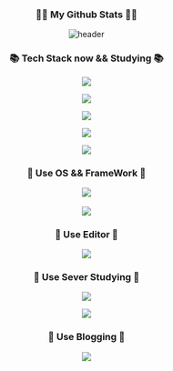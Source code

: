 <h3 align="center">👩‍💻 My Github Stats 👩‍💻</h3>
<div align="center">

![header](https://capsule-render.vercel.app/api?type=wave&color=auto&height=200&section=header&text=HelloMyWorld%\&fontSize=60)
  





<h3 align="center">📚 Tech Stack now && Studying 📚</h3>
  <p align="center">
  <a href="https://skillicons.dev">
    <img src="https://skillicons.dev/icons?i=html,css,javascript,nodejs,php,java,react,vue,angular,py" />
  </a>
</p>
    <p align="center">
  <a href="https://skillicons.dev">
    <img src="https://skillicons.dev/icons?i=nestjs,typescript,graphql,ruby,dart,gatsby,haskell,go,bootstrap" />
    
  </a>
</p>
      <p align="center">
  <a href="https://skillicons.dev">
    <img src="https://skillicons.dev/icons?i=nextjs,svelte,flutter,spring,rust,django,rails,deno" />
    
  </a>
      
</p>
        <p align="center">
  <a href="https://skillicons.dev">
    <img src="https://skillicons.dev/icons?i=nuxtjs,kotlin,laravel,jquery,git,perl" />
    
  </a>
      
</p>
          <p align="center">
  <a href="https://skillicons.dev">
    <img src="https://skillicons.dev/icons?i=c,cpp,lua,remix,julia" />
    
  </a>
      
</p>
  </div>
   <h3 align="center">🌈 Use OS && FrameWork 🌈</h3>                                                                                                  
        <p align="center">
  <a href="https://skillicons.dev">
    <img src="https://skillicons.dev/icons?i=linux,tailwind,styledcomponents,emotion,electron,ps,redux,apollo" />
    
  </a>
  <br/><br/>
    <a href="https://skillicons.dev">
    <img src="https://skillicons.dev/icons?i=sass,webpack,windicss,express,jest" />
    
  </a>
      
</p>
 <h3 align="center">🌈 Use Editor 🌈</h3>                                                                                                  
        <p align="center">
  <a href="https://skillicons.dev">
    <img src="https://skillicons.dev/icons?i=atom,bash,figma,vscode,md,vim,visualstudio,unity,unreal,androidstudio" />
    
  </a>
      
</p>
                                                                                                      
                                                                               
<h3 align="center">🌈 Use Sever Studying 🌈</h3>                                                                                                  
        <p align="center">
  <a href="https://skillicons.dev">
    <img src="https://skillicons.dev/icons?i=aws,firebase,heroku,nginx,docker,redis,supabase" />
    
  </a>
      
</p>
       <p align="center">
     <a href="https://skillicons.dev">
    <img src="https://skillicons.dev/icons?i=mongodb,mysql,postgres,kubernetes,scala" />
    
  </a>
  </p>
       
<h3 align="center">🌈 Use Blogging 🌈</h3>
        <p align="center">
  <a href="https://skillicons.dev">
    <img src="https://skillicons.dev/icons?i=linkedin,instagram,discord,github,stackoverflow,twitter" />
    
  </a>
      
</p>
       
 



